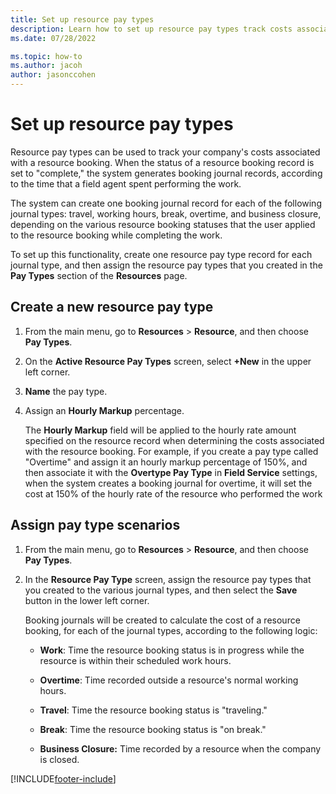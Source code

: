 ```yaml
---
title: Set up resource pay types
description: Learn how to set up resource pay types track costs associated with resource bookings in Dynamics 365 Field Service
ms.date: 07/28/2022

ms.topic: how-to
ms.author: jacoh
author: jasonccohen
---
```

# Set up resource pay types

Resource pay types can be used to track your company's costs associated with a resource booking. When the status of a resource booking record is set to "complete," the system generates booking journal records, according to the time that a field agent spent performing the work.  
  
 The system can create one booking journal record for each of the following journal types: travel, working hours, break, overtime, and business closure, depending on the various resource booking statuses that the user applied to the resource booking while completing the work.  
  
 To set up this functionality, create one resource pay type record for each journal type, and then assign the resource pay types that you created in the **Pay Types** section of the **Resources** page.  
  
## Create a new resource pay type  
  
1. From the main menu, go to **Resources** > **Resource**, and then choose **Pay Types**.  
  
1. On the **Active Resource Pay Types** screen, select **+New** in the upper left corner.  
  
1. **Name** the pay type.  
  
1. Assign an **Hourly Markup** percentage.  
  
     The **Hourly Markup** field  will be applied to the hourly rate amount specified on the resource record when determining the costs associated with the resource booking. For example, if you create a pay type called "Overtime" and assign it an hourly markup percentage of 150%, and then associate it with the **Overtype Pay Type** in **Field Service** settings, when the system creates a booking journal for overtime, it will set the cost at 150% of the hourly rate of the resource who performed the work  
  
## Assign pay type scenarios  
  
1. From the main menu, go to **Resources** > **Resource**, and then choose **Pay Types**.  
  
1. In the **Resource Pay Type** screen, assign the resource pay types that you created to the various journal types, and then select the **Save** button in the lower left corner.  
  
     Booking journals will be created to calculate the cost of a resource booking, for each of the journal types, according to the following logic:  
  
    - **Work**: Time the resource booking status is in progress while the resource is within their scheduled work hours.  
  
    - **Overtime**: Time recorded outside a resource's normal working hours.  
  
    - **Travel**: Time the resource booking status is "traveling."  
  
    - **Break**: Time the resource booking status is "on break."  
  
    - **Business Closure:** Time recorded by a resource when the company is closed.  
  
[!INCLUDE[footer-include](../includes/footer-banner.md)]
